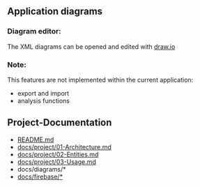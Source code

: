 ## Application diagrams

### Diagram editor:

The XML diagrams can be opened and edited with [draw.io](http://www.draw.io)

### Note:

This features are not implemented within the current application:

- export and import
- analysis functions

## Project-Documentation

- [README.md](https://github.com/elafari/CAS-FEE_project2/blob/doc/README.md)
- [docs/project/01-Architecture.md](https://github.com/elafari/CAS-FEE_project2/blob/doc/docs/project/01-Architecture.md)
- [docs/project/02-Entities.md](https://github.com/elafari/CAS-FEE_project2/blob/doc/docs/project/02-Entities.md)
- [docs/project/03-Usage.md](https://github.com/elafari/CAS-FEE_project2/blob/doc/docs/project/03-Usage.md)
- docs/diagrams/*
- [docs/firebase/*](https://github.com/elafari/CAS-FEE_project2/blob/doc/docs/firebase/)
